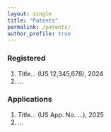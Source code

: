 ```yaml
---
layout: single
title: "Patents"
permalink: /patents/
author_profile: true
---
```


### Registered
1. Title… (US 12,345,678), 2024  
2. …

### Applications
1. Title… (US App. No. …), 2025  
2. …
